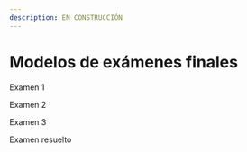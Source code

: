 ```yaml
---
description: EN CONSTRUCCIÓN
---
```


# Modelos de exámenes finales

Examen 1

Examen 2

Examen 3

Examen resuelto
